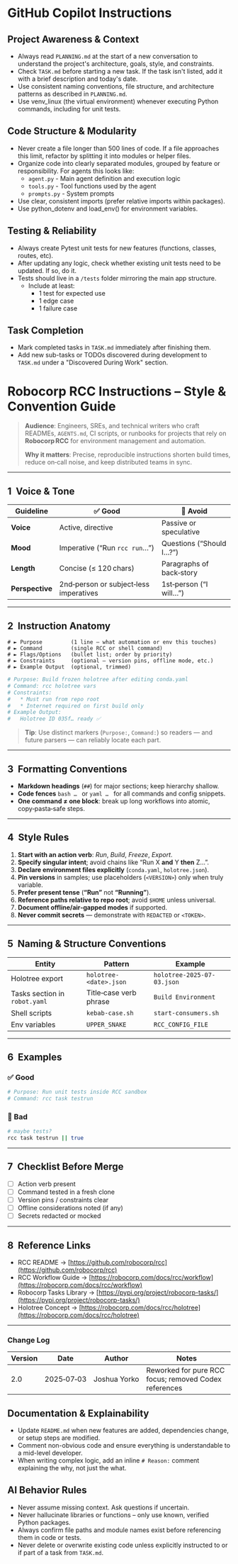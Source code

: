 # GitHub Copilot Instructions

## Project Awareness & Context
- Always read `PLANNING.md` at the start of a new conversation to understand the project's architecture, goals, style, and constraints.
- Check `TASK.md` before starting a new task. If the task isn't listed, add it with a brief description and today's date.
- Use consistent naming conventions, file structure, and architecture patterns as described in `PLANNING.md`.
- Use venv_linux (the virtual environment) whenever executing Python commands, including for unit tests.

## Code Structure & Modularity
- Never create a file longer than 500 lines of code. If a file approaches this limit, refactor by splitting it into modules or helper files.
- Organize code into clearly separated modules, grouped by feature or responsibility.
  For agents this looks like:
    - `agent.py` - Main agent definition and execution logic 
    - `tools.py` - Tool functions used by the agent 
    - `prompts.py` - System prompts
- Use clear, consistent imports (prefer relative imports within packages).
- Use python_dotenv and load_env() for environment variables.

## Testing & Reliability
- Always create Pytest unit tests for new features (functions, classes, routes, etc).
- After updating any logic, check whether existing unit tests need to be updated. If so, do it.
- Tests should live in a `/tests` folder mirroring the main app structure.
  - Include at least:
    - 1 test for expected use
    - 1 edge case
    - 1 failure case

## Task Completion
- Mark completed tasks in `TASK.md` immediately after finishing them.
- Add new sub-tasks or TODOs discovered during development to `TASK.md` under a "Discovered During Work" section.

# Robocorp RCC Instructions – Style & Convention Guide

> **Audience**: Engineers, SREs, and technical writers who craft READMEs, `AGENTS.md`, CI scripts, or runbooks for projects that rely on **Robocorp RCC** for environment management and automation.
>
> **Why it matters**: Precise, reproducible instructions shorten build times, reduce on‑call noise, and keep distributed teams in sync.

---

## 1  Voice & Tone

| Guideline       | ✅ Good                                 | 🚫 Avoid                 |
| --------------- | -------------------------------------- | ------------------------ |
| **Voice**       | Active, directive                      | Passive or speculative   |
| **Mood**        | Imperative (“Run `rcc run`…”)          | Questions (“Should I…?”) |
| **Length**      | Concise (≤ 120 chars)                  | Paragraphs of back‑story |
| **Perspective** | 2nd‑person or subject‑less imperatives | 1st‑person (“I will…”)   |

---

## 2  Instruction Anatomy

```
# ► Purpose         (1 line — what automation or env this touches)
# ► Command         (single RCC or shell command)
# ► Flags/Options   (bullet list; order by priority)
# ► Constraints     (optional — version pins, offline mode, etc.)
# ► Example Output  (optional, trimmed)
```

```bash
# Purpose: Build frozen holotree after editing conda.yaml
# Command: rcc holotree vars
# Constraints:
#   * Must run from repo root
#   * Internet required on first build only
# Example Output:
#   Holotree ID 035f… ready ✅
```

> **Tip**: Use distinct markers (`Purpose:`, `Command:`) so readers — and future parsers — can reliably locate each part.

---

## 3  Formatting Conventions

* **Markdown headings** (`##`) for major sections; keep hierarchy shallow.
* **Code fences** `bash … ` or `yaml … ` for all commands and config snippets.
* **One command ≠ one block**: break up long workflows into atomic, copy‑pasta‑safe steps.

---

## 4  Style Rules

1. **Start with an action verb**: *Run*, *Build*, *Freeze*, *Export*.
2. **Specify singular intent**; avoid chains like “Run X **and** Y **then** Z…”.
3. **Declare environment files explicitly** (`conda.yaml`, `holotree.json`).
4. **Pin versions** in samples; use placeholders (`<VERSION>`) only when truly variable.
5. **Prefer present tense** (**“Run”** not **“Running”**).
6. **Reference paths relative to repo root**; avoid `$HOME` unless universal.
7. **Document offline/air‑gapped modes** if supported.
8. **Never commit secrets** — demonstrate with `REDACTED` or `<TOKEN>`.

---

## 5  Naming & Structure Conventions

| Entity                        | Pattern                | Example                    |
| ----------------------------- | ---------------------- | -------------------------- |
| Holotree export               | `holotree-<date>.json` | `holotree-2025-07-03.json` |
| Tasks section in `robot.yaml` | Title‑case verb phrase | `Build Environment`        |
| Shell scripts                 | `kebab-case.sh`        | `start-consumers.sh`       |
| Env variables                 | `UPPER_SNAKE`          | `RCC_CONFIG_FILE`          |

---

## 6  Examples

### ✅ Good

```bash
# Purpose: Run unit tests inside RCC sandbox
# Command: rcc task testrun
```

### 🚫 Bad

```bash
# maybe tests?
rcc task testrun || true
```

---

## 7  Checklist Before Merge

* [ ] Action verb present
* [ ] Command tested in a fresh clone
* [ ] Version pins / constraints clear
* [ ] Offline considerations noted (if any)
* [ ] Secrets redacted or mocked

---

## 8  Reference Links

* RCC README → [https://github.com/robocorp/rcc](https://github.com/robocorp/rcc)
* RCC Workflow Guide → [https://robocorp.com/docs/rcc/workflow](https://robocorp.com/docs/rcc/workflow)
* Robocorp Tasks Library → [https://pypi.org/project/robocorp-tasks/](https://pypi.org/project/robocorp-tasks/)
* Holotree Concept → [https://robocorp.com/docs/rcc/holotree](https://robocorp.com/docs/rcc/holotree)

---

### Change Log

| Version | Date       | Author       | Notes                                                 |
| ------- | ---------- | ------------ | ----------------------------------------------------- |
| 2.0     | 2025‑07‑03 | Joshua Yorko | Reworked for pure RCC focus; removed Codex references |


## Documentation & Explainability
- Update `README.md` when new features are added, dependencies change, or setup steps are modified.
- Comment non-obvious code and ensure everything is understandable to a mid-level developer.
- When writing complex logic, add an inline `# Reason:` comment explaining the why, not just the what.

## AI Behavior Rules
- Never assume missing context. Ask questions if uncertain.
- Never hallucinate libraries or functions – only use known, verified Python packages.
- Always confirm file paths and module names exist before referencing them in code or tests.
- Never delete or overwrite existing code unless explicitly instructed to or if part of a task from `TASK.md`.
